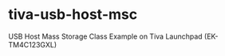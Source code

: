 tiva-usb-host-msc
=================

USB Host Mass Storage Class Example on Tiva Launchpad (EK-TM4C123GXL)
